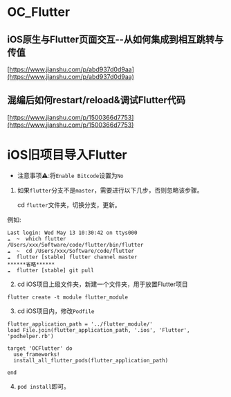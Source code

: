 # OC_Flutter

## iOS原生与Flutter页面交互--从如何集成到相互跳转与传值
[https://www.jianshu.com/p/abd937d0d9aa](https://www.jianshu.com/p/abd937d0d9aa)

## 混编后如何restart/reload&调试Flutter代码
[https://www.jianshu.com/p/1500366d7753](https://www.jianshu.com/p/1500366d7753)

# iOS旧项目导入Flutter

* 注意事项⚠️:将`Enable Bitcode`设置为`No`

1. 如果`flutter`分支不是`master`，需要进行以下几步，否则忽略该步骤。

	cd `flutter`文件夹，切换分支，更新。

例如: 

```
Last login: Wed May 13 10:30:42 on ttys000
☁  ~  which flutter
/Users/xxx/Software/code/flutter/bin/flutter
☁  ~  cd /Users/xxx/Software/code/flutter
☁  flutter [stable] flutter channel master
******省略******
☁  flutter [stable] git pull
```

2. cd iOS项目上级文件夹，新建一个文件夹，用于放置Flutter项目

```
flutter create -t module flutter_module
```

3. cd iOS项目内，修改`Podfile`

```
flutter_application_path = '../flutter_module/'
load File.join(flutter_application_path, '.ios', 'Flutter', 'podhelper.rb')

target 'OCFlutter' do
  use_frameworks!
  install_all_flutter_pods(flutter_application_path)

end
```

4. `pod install`即可。
